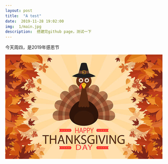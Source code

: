 ```yaml
---
layout: post
title:  "A test"
date:  2019-11-28 19:02:00
img:  1/main.jpg
description:  搭建完github page，测试一下
---
```



今天周四，是2019年感恩节

![first](..\assets\img\1\thanking.jpg)

